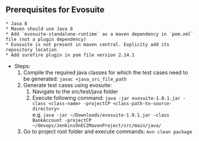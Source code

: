 ## Prerequisites for Evosuite
	* Java 8
	* Maven should use Java 8
	* Add `evosuite-standalone-runtime` as a maven dependency in `pom.xml` file (not a plugin dependency)
	* Evosuite is not present in maven central. Explicity add its repository location
	* Add surefire plugin in pom file version 2.14.1

* Steps:
	1. Compile the required java classes for which the test cases need to be generated: `javac <java_src_file_path`
	2. Generate test cases using evosuite:
		1. Navigate to the src/test/java folder
		2. Execute following command:
		`java -jar evosuite-1.0.1.jar -class <class-name> -projectCP <class-path-to-source-directory>` <br>e.g. `java -jar ~/Downloads/evosuite-1.0.1.jar -class BankAccount -projectCP ~/devops/JenkinsOnEC2MavenProject/src/main/java/`
	3. Go to project root folder and execute commands: `mvn clean package`

